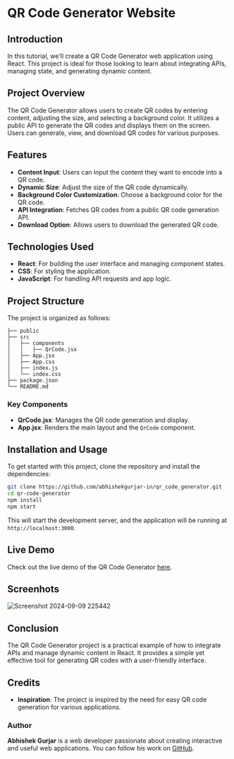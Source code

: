 # QR Code Generator Website

## Introduction

In this tutorial, we'll create a QR Code Generator web application using React. This project is ideal for those looking to learn about integrating APIs, managing state, and generating dynamic content.

## Project Overview

The QR Code Generator allows users to create QR codes by entering content, adjusting the size, and selecting a background color. It utilizes a public API to generate the QR codes and displays them on the screen. Users can generate, view, and download QR codes for various purposes.

## Features

- **Content Input**: Users can input the content they want to encode into a QR code.
- **Dynamic Size**: Adjust the size of the QR code dynamically.
- **Background Color Customization**: Choose a background color for the QR code.
- **API Integration**: Fetches QR codes from a public QR code generation API.
- **Download Option**: Allows users to download the generated QR code.

## Technologies Used

- **React**: For building the user interface and managing component states.
- **CSS**: For styling the application.
- **JavaScript**: For handling API requests and app logic.

## Project Structure

The project is organized as follows:

```
├── public
├── src
│   ├── components
│   │   ├── QrCode.jsx
│   ├── App.jsx
│   ├── App.css
│   ├── index.js
│   └── index.css
├── package.json
└── README.md
```

### Key Components

- **QrCode.jsx**: Manages the QR code generation and display.
- **App.jsx**: Renders the main layout and the `QrCode` component.


## Installation and Usage

To get started with this project, clone the repository and install the dependencies:

```bash
git clone https://github.com/abhishekgurjar-in/qr_code_generator.git
cd qr-code-generator
npm install
npm start
```

This will start the development server, and the application will be running at `http://localhost:3000`.

## Live Demo

Check out the live demo of the QR Code Generator [here](https://qr-code-generator-in-web.netlify.app/).
## Screenhots
![Screenshot 2024-09-09 225442](https://github.com/user-attachments/assets/80fbacc9-83c5-4329-bc5e-8ec8933ec950)


## Conclusion

The QR Code Generator project is a practical example of how to integrate APIs and manage dynamic content in React. It provides a simple yet effective tool for generating QR codes with a user-friendly interface.

## Credits

- **Inspiration**: The project is inspired by the need for easy QR code generation for various applications.

### Author

**Abhishek Gurjar** is a web developer passionate about creating interactive and useful web applications. You can follow his work on [GitHub](https://github.com/abhishekgurjar-in).

